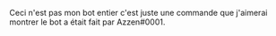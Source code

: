 Ceci n'est pas mon bot entier c'est juste une commande que j'aimerai montrer le bot a était fait par Azzen#0001.